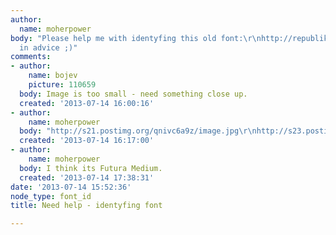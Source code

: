 ```yaml
---
author:
  name: moherpower
body: "Please help me with identyfing this old font:\r\nhttp://republika.pl/stareradia/images/4011.jpg\r\nhttp://oldradio.pl/foto/M00634WD.jpg\r\nhttp://imageshack.us/photo/my-images/62/4cdl.jpg/\r\nThanks
  in advice ;)"
comments:
- author:
    name: bojev
    picture: 110659
  body: Image is too small - need something close up.
  created: '2013-07-14 16:00:16'
- author:
    name: moherpower
  body: "http://s21.postimg.org/qnivc6a9z/image.jpg\r\nhttp://s23.postimg.org/i37gkmn0b/image.jpg\r\nhttp://s18.postimg.org/a5nfgojfd/image.jpg"
  created: '2013-07-14 16:17:00'
- author:
    name: moherpower
  body: I think its Futura Medium.
  created: '2013-07-14 17:38:31'
date: '2013-07-14 15:52:36'
node_type: font_id
title: Need help - identyfing font

---
```

